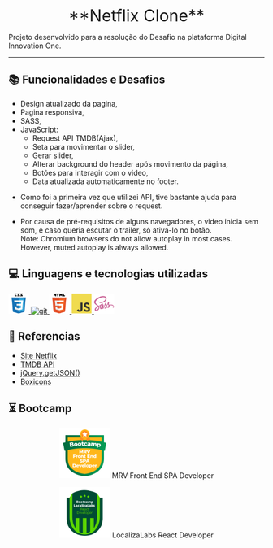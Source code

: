 <p align="center">
<font size="6">
 **Netflix Clone**
</font>
</p>

Projeto desenvolvido para a resolução do Desafio na plataforma Digital Innovation One.

<hr>

## 📚 Funcionalidades e Desafios

  - Design atualizado da pagina,
  - Pagina responsiva,
  - SASS,
  - JavaScript:
    - Request API TMDB(Ajax),
    - Seta para movimentar o slider,
    - Gerar slider,
    - Alterar background do header após movimento da página,
    - Botões para interagir com o video,
    - Data atualizada automaticamente no footer.
 
  * Como foi a primeira vez que utilizei API, tive bastante ajuda para conseguir fazer/aprender sobre o request. 

  * Por causa de pré-requisitos de alguns navegadores, o video inicia sem som, e caso queria escutar o trailer, só ativa-lo no botão.  
    Note: Chromium browsers do not allow autoplay in most cases. However, muted autoplay is always allowed.

## 💻 Linguagens e tecnologias utilizadas

<p align="left"> 
<a href="https://www.w3schools.com/css/" target="_blank"> <img src="https://raw.githubusercontent.com/devicons/devicon/master/icons/css3/css3-original-wordmark.svg" alt="css3" width="40" height="40"/> </a> <a href="https://git-scm.com/" target="_blank"> <img src="https://www.vectorlogo.zone/logos/git-scm/git-scm-icon.svg" alt="git" width="40" height="40"/> </a> <a href="https://www.w3.org/html/" target="_blank"> <img src="https://raw.githubusercontent.com/devicons/devicon/master/icons/html5/html5-original-wordmark.svg" alt="html5" width="40" height="40"/> </a> <a href="https://developer.mozilla.org/en-US/docs/Web/JavaScript" target="_blank"> <img src="https://raw.githubusercontent.com/devicons/devicon/master/icons/javascript/javascript-original.svg" alt="javascript" width="40" height="40"/> </a> <a href="https://sass-lang.com" target="_blank"> <img src="https://raw.githubusercontent.com/devicons/devicon/master/icons/sass/sass-original.svg" alt="sass" width="40" height="40"/> </a> </p>

## 📂 Referencias

  - [Site Netflix](https://www.netflix.com/)
  - [TMDB API](https://www.themoviedb.org/)
  - [jQuery.getJSON()](https://api.jquery.com/jquery.getjson/)
  - [Boxicons](https://boxicons.com/)

## ⏳ Bootcamp 

<p align="center">
<img src="./assets/img/bootcampMRV.png" alt="Logo MRV Front End SPA Developer" width="100"/>
MRV Front End SPA Developer
</p>

<p align="center">
<img src="./assets/img/bootcampLocaliza.png" alt="Logo LocalizaLabs React Developer" width="100"/>
LocalizaLabs React Developer
</p>